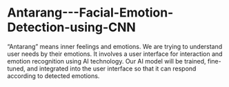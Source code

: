 # Antarang---Facial-Emotion-Detection-using-CNN
“Antarang” means inner feelings and emotions. We are trying to understand user needs by their emotions. It involves a user interface for interaction and emotion recognition using AI technology. Our AI model will be trained, fine-tuned, and integrated into the user interface so that it can respond according to detected emotions.
